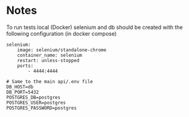# Notes

To run tests local (Docker) selenium and db should be created with the following configuration (in docker compose)
```
selenium:
    image: selenium/standalone-chrome
    container_name: selenium
    restart: unless-stopped
    ports:
        - 4444:4444
```
```
# Same to the main api/.env file
DB_HOST=db
DB_PORT=5432
POSTGRES_DB=postgres
POSTGRES_USER=postgres
POSTGRES_PASSWORD=postgres
```
